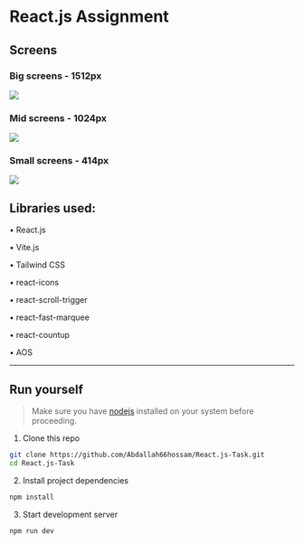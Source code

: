 # React.js Assignment

## Screens

### Big screens - 1512px
<img src="./screenshots/big-screen.png" />

### Mid screens - 1024px
<img src="./screenshots/mid-screen.png" />

### Small screens - 414px
<img src="./screenshots/mobile-screen.png" />

## Libraries used:
• React.js

• Vite.js

• Tailwind CSS

• react-icons

• react-scroll-trigger

• react-fast-marquee

• react-countup

• AOS

---
## Run yourself
> Make sure you have [nodejs](https://nodejs.org/) installed on your system before proceeding.

1. Clone this repo
```bash
git clone https://github.com/Abdallah66hossam/React.js-Task.git
cd React.js-Task
```
2. Install project dependencies
```bash
npm install
```
3. Start development server
```bash
npm run dev
```
